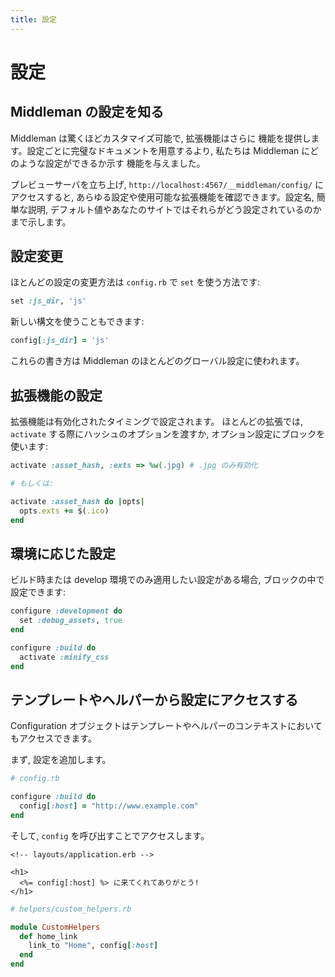 ```yaml
---
title: 設定
---
```


# 設定

## Middleman の設定を知る

Middleman は驚くほどカスタマイズ可能で, 拡張機能はさらに
機能を提供します。設定ごとに完璧なドキュメントを用意するより,
私たちは Middleman にどのような設定ができるか示す
機能を与えました。

プレビューサーバを立ち上げ,
`http://localhost:4567/__middleman/config/` にアクセスすると,
あらゆる設定や使用可能な拡張機能を確認できます。設定名, 簡単な説明,
デフォルト値やあなたのサイトではそれらがどう設定されているのかまで示します。

## 設定変更

ほとんどの設定の変更方法は `config.rb` で `set` を使う方法です:

```ruby
set :js_dir, 'js'
```

新しい構文を使うこともできます:

```ruby
config[:js_dir] = 'js'
```

これらの書き方は Middleman のほとんどのグローバル設定に使われます。

## 拡張機能の設定

拡張機能は有効化されたタイミングで設定されます。
ほとんどの拡張では, `activate` する際にハッシュのオプションを渡すか,
オプション設定にブロックを使います:

```ruby
activate :asset_hash, :exts => %w(.jpg) # .jpg のみ有効化

# もしくは:

activate :asset_hash do |opts|
  opts.exts += $(.ico)
end
```

## 環境に応じた設定

ビルド時または develop 環境でのみ適用したい設定がある場合,
ブロックの中で設定できます:

```ruby
configure :development do
  set :debug_assets, true
end

configure :build do
  activate :minify_css
end
```

## テンプレートやヘルパーから設定にアクセスする

Configuration オブジェクトはテンプレートやヘルパーのコンテキストにおいてもアクセスできます。

まず, 設定を追加します。

```ruby
# config.rb

configure :build do
  config[:host] = "http://www.example.com"
end
```

そして, `config` を呼び出すことでアクセスします。

```erb
<!-- layouts/application.erb -->

<h1>
  <%= config[:host] %> に来てくれてありがとう!
</h1>
```

```ruby
# helpers/custom_helpers.rb

module CustomHelpers
  def home_link
    link_to "Home", config[:host]
  end
end
```
